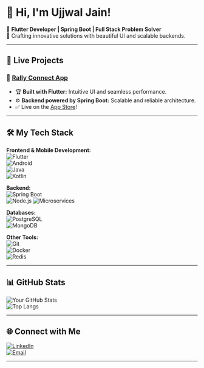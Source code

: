 # 👋 Hi, I'm Ujjwal Jain!
🌟 **Flutter Developer | Spring Boot | Full Stack Problem Solver**  
🚀 Crafting innovative solutions with beautiful UI and scalable backends.  

---

## 🚀 Live Projects
### 📱 [Rally Connect App](https://apps.apple.com/us/app/rally-connect-app/id6450603400)
- 🏆 **Built with Flutter:** Intuitive UI and seamless performance.  
- ⚙️ **Backend powered by Spring Boot:** Scalable and reliable architecture.  
- ✅ Live on the [App Store](https://apps.apple.com/us/app/rally-connect-app/id6450603400)!  

---

## 🛠️ My Tech Stack

**Frontend & Mobile Development:**  
![Flutter](https://img.shields.io/badge/Flutter-%2302569B.svg?style=flat&logo=Flutter&logoColor=white)  
![Android](https://img.shields.io/badge/Android-%233DDC84.svg?style=flat&logo=Android&logoColor=white)  
![Java](https://img.shields.io/badge/Java-%23007396.svg?style=flat&logo=Java&logoColor=white)  
![Kotlin](https://img.shields.io/badge/Kotlin-%230095D5.svg?style=flat&logo=Kotlin&logoColor=white)  
 

**Backend:**  
![Spring Boot](https://img.shields.io/badge/Spring%20Boot-%236DB33F.svg?style=flat&logo=Spring-Boot&logoColor=white)  
![Node.js](https://img.shields.io/badge/Node.js-%23339933.svg?style=flat&logo=node.js&logoColor=white)
![Microservices](https://img.shields.io/badge/Microservices-%231572B6.svg?style=flat&logo=Microservices&logoColor=white)

**Databases:**  
![PostgreSQL](https://img.shields.io/badge/PostgreSQL-%23336791.svg?style=flat&logo=PostgreSQL&logoColor=white)  
![MongoDB](https://img.shields.io/badge/MongoDB-%2347A248.svg?style=flat&logo=MongoDB&logoColor=white)  

**Other Tools:**  
![Git](https://img.shields.io/badge/Git-%23F05033.svg?style=flat&logo=git&logoColor=white)  
![Docker](https://img.shields.io/badge/Docker-%230db7ed.svg?style=flat&logo=docker&logoColor=white)  
![Redis](https://img.shields.io/badge/Redis-%23DC382D.svg?style=flat&logo=Redis&logoColor=white)

---

## 📊 GitHub Stats

![Your GitHub Stats](https://github-readme-stats.vercel.app/api?username=Ujjwal091&show_icons=true&theme=radical)  
![Top Langs](https://github-readme-stats.vercel.app/api/top-langs/?username=Ujjwal091&layout=compact&theme=radical)  

---

## 🌐 Connect with Me
[![LinkedIn](https://img.shields.io/badge/LinkedIn-%230077B5.svg?style=flat&logo=linkedin&logoColor=white)](YourLinkedInLink)  
[![Email](https://img.shields.io/badge/Email-%23D14836.svg?style=flat&logo=gmail&logoColor=white)](mailto:YourEmail)  

---

